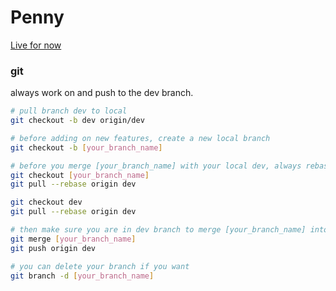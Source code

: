 # Penny
[Live for now](http://penny-demo.us-west-2.elasticbeanstalk.com)

### git

always work on and push to the dev branch.
```sh
# pull branch dev to local
git checkout -b dev origin/dev

# before adding on new features, create a new local branch
git checkout -b [your_branch_name]

# before you merge [your_branch_name] with your local dev, always rebase from remote dev branch for both
git checkout [your_branch_name]
git pull --rebase origin dev

git checkout dev
git pull --rebase origin dev

# then make sure you are in dev branch to merge [your_branch_name] into dev
git merge [your_branch_name]
git push origin dev

# you can delete your branch if you want
git branch -d [your_branch_name] 
```

